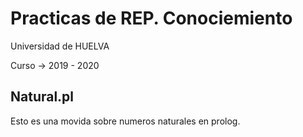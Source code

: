 # Practicas de REP. Conociemiento

Universidad de HUELVA

Curso -> 2019 - 2020

## Natural.pl 

Esto es una movida sobre numeros naturales en prolog.